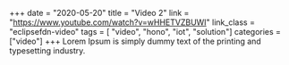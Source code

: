 +++
date = "2020-05-20"
title = "Video 2"
link = "https://www.youtube.com/watch?v=wHHETVZBUWI"
link_class  = "eclipsefdn-video"
tags = [ "video", "hono", "iot", "solution"]
categories = ["video"]
+++
Lorem Ipsum is simply dummy text of the printing and typesetting industry.
